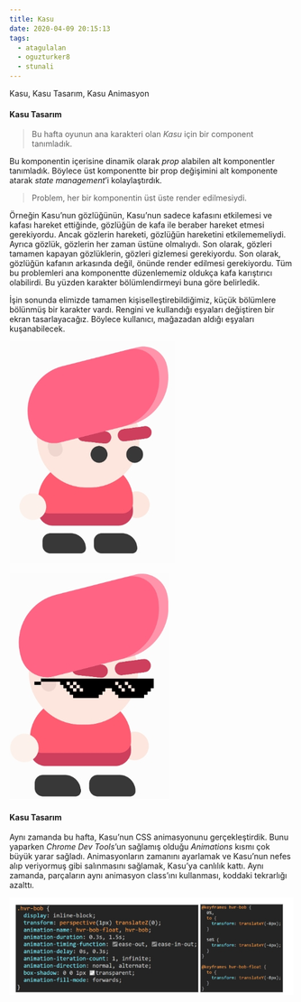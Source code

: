```yaml
---
title: Kasu
date: 2020-04-09 20:15:13
tags:
  - atagulalan
  - oguzturker8
  - stunali
---
```


Kasu, Kasu Tasarım, Kasu Animasyon

<!-- more -->

#### Kasu Tasarım

> Bu hafta oyunun ana karakteri olan _Kasu_ için bir component tanımladık.

Bu komponentin içerisine dinamik olarak _prop_ alabilen alt komponentler tanımladık. Böylece üst komponentte bir prop değişimini alt komponente atarak _state management_’i kolaylaştırdık.

> Problem, her bir komponentin üst üste render edilmesiydi.

Örneğin Kasu’nun gözlüğünün, Kasu’nun sadece kafasını etkilemesi ve kafası hareket ettiğinde, gözlüğün de kafa ile beraber hareket etmesi gerekiyordu. Ancak gözlerin hareketi, gözlüğün hareketini etkilememeliydi. Ayrıca gözlük, gözlerin her zaman üstüne olmalıydı. Son olarak, gözleri tamamen kapayan gözlüklerin, gözleri gizlemesi gerekiyordu. Son olarak, gözlüğün kafanın arkasında değil, önünde render edilmesi gerekiyordu. Tüm bu problemleri ana komponentte düzenlememiz oldukça kafa karıştırıcı olabilirdi. Bu yüzden karakter bölümlendirmeyi buna göre belirledik.

İşin sonunda elimizde tamamen kişiselleştirebildiğimiz, küçük bölümlere bölünmüş bir karakter vardı. Rengini ve kullandığı eşyaları değiştiren bir ekran tasarlayacağız. Böylece kullanıcı, mağazadan aldığı eşyaları kuşanabilecek.

![Kasu1](./Kasu/kasu1.jpg "Kasu1")

![Kasu2](./Kasu/kasu2.jpg "Kasu2")

#### Kasu Tasarım

Aynı zamanda bu hafta, Kasu’nun CSS animasyonunu gerçekleştirdik. Bunu yaparken _Chrome Dev Tools_’un sağlamış olduğu _Animations_ kısmı çok büyük yarar sağladı. Animasyonların zamanını ayarlamak ve Kasu’nun nefes alıp veriyormuş gibi salınmasını sağlamak, Kasu’ya canlılık kattı. Aynı zamanda, parçaların aynı animasyon class’ını kullanması, koddaki tekrarlığı azalttı.

![Kasu’ya Hayat Katan Küçük Kod Parçacığı](./Kasu/kasu3.jpg "Kasu’ya Hayat Katan Küçük Kod Parçacığı")
